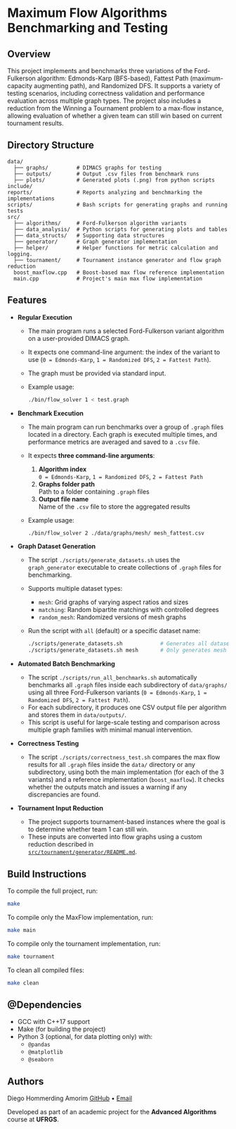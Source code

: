 # Maximum Flow Algorithms Benchmarking and Testing

## Overview

This project implements and benchmarks three variations of the Ford-Fulkerson algorithm: Edmonds-Karp (BFS-based), Fattest Path (maximum-capacity augmenting path), and Randomized DFS. It supports a variety of testing scenarios, including correctness validation and performance evaluation across multiple graph types. The project also includes a reduction from the Winning a Tournament problem to a max-flow instance, allowing evaluation of whether a given team can still win based on current tournament results.

## Directory Structure

```Folder
data/
  ├── graphs/         # DIMACS graphs for testing
  ├── outputs/        # Output .csv files from benchmark runs
  ├── plots/          # Generated plots (.png) from python scripts
include/
reports/              # Reports analyzing and benchmarking the implementations
scripts/              # Bash scripts for generating graphs and running tests
src/
  ├── algorithms/     # Ford-Fulkerson algorithm variants
  ├── data_analysis/  # Python scripts for generating plots and tables
  ├── data_structs/   # Supporting data structures
  ├── generator/      # Graph generator implementation
  ├── helper/         # Helper functions for metric calculation and logging.
  ├── tournament/     # Tournament instance generator and flow graph reduction
  boost_maxflow.cpp   # Boost-based max flow reference implementation
  main.cpp            # Project's main max flow implementation
```

## Features

- **Regular Execution**

  - The main program runs a selected Ford-Fulkerson variant algorithm on a user-provided DIMACS graph.
  - It expects one command-line argument: the index of the variant to use (`0 = Edmonds-Karp`, `1 = Randomized DFS`, `2 = Fattest Path`).
  - The graph must be provided via standard input.
  - Example usage:

    ```sh
    ./bin/flow_solver 1 < test.graph
    ```

- **Benchmark Execution**

  - The main program can run benchmarks over a group of `.graph` files located in a directory. Each graph is executed multiple times, and performance metrics are averaged and saved to a `.csv` file.
  - It expects **three command-line arguments**:
    1. **Algorithm index**  
       `0 = Edmonds-Karp`, `1 = Randomized DFS`, `2 = Fattest Path`
    2. **Graphs folder path**  
       Path to a folder containing `.graph` files
    3. **Output file name**  
       Name of the `.csv` file to store the aggregated results
  - Example usage:

    ```sh
    ./bin/flow_solver 2 ./data/graphs/mesh/ mesh_fattest.csv
    ```

- **Graph Dataset Generation**

  - The script `./scripts/generate_datasets.sh` uses the `graph_generator` executable to create collections of `.graph` files for benchmarking.
  - Supports multiple dataset types:
    - `mesh`: Grid graphs of varying aspect ratios and sizes
    - `matching`: Random bipartite matchings with controlled degrees
    - `random_mesh`: Randomized versions of mesh graphs
  - Run the script with `all` (default) or a specific dataset name:

    ```sh
    ./scripts/generate_datasets.sh            # Generates all datasets
    ./scripts/generate_datasets.sh mesh       # Only generates mesh graphs
    ```

- **Automated Batch Benchmarking**

  - The script `./scripts/run_all_benchmarks.sh` automatically benchmarks all `.graph` files inside each subdirectory of `data/graphs/` using all three Ford-Fulkerson variants (`0 = Edmonds-Karp`, `1 = Randomized DFS`, `2 = Fattest Path`).
  - For each subdirectory, it produces one CSV output file per algorithm and stores them in `data/outputs/`.
  - This script is useful for large-scale testing and comparison across multiple graph families with minimal manual intervention.

- **Correctness Testing**

  - The script `./scripts/correctness_test.sh` compares the max flow results for all `.graph` files inside the `data/` directory or any subdirectory, using both the main implementation (for each of the 3 variants) and a reference implementation (`boost_maxflow`). It checks whether the outputs match and issues a warning if any discrepancies are found.

- **Tournament Input Reduction**
  - The project supports tournament-based instances where the goal is to determine whether team 1 can still win.
  - These inputs are converted into flow graphs using a custom reduction described in  
    [`src/tournament/generator/README.md`](src/tournament/README.md).

## Build Instructions

To compile the full project, run:

```sh
make
```

To compile only the MaxFlow implementation, run:

```sh
make main
```

To compile only the tournament implementation, run:

```sh
make tournament
```

To clean all compiled files:

```sh
make clean
```

## @Dependencies

- GCC with C++17 support
- Make (for building the project)
- Python 3 (optional, for data plotting only) with:
  - `@pandas`
  - `@matplotlib`
  - `@seaborn`

## Authors

Diego Hommerding Amorim [GitHub](https://github.com/diegohommer) • [Email](mailto:dieghommeramorim@gmail.com)

Developed as part of an academic project for the **Advanced Algorithms** course at **UFRGS**.
